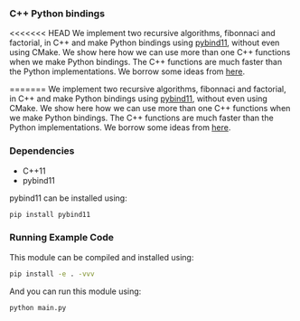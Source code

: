 ### C++ Python bindings
<<<<<<< HEAD
We implement two recursive algorithms, fibonnaci and factorial, in C++ and make Python bindings using 
[pybind11](https://github.com/pybind/pybind11), without even using CMake. We show here how we can use more than 
one C++ functions when we make Python bindings. The C++ functions are much faster than the Python implementations. 
We borrow some ideas from [here](https://www.blopig.com/blog/2021/03/c-python-bindings-in-5-minutes/).

=======
We implement two recursive algorithms, fibonnaci and factorial, in C++ and make Python bindings using [pybind11](https://github.com/pybind/pybind11), without even using CMake. We show here how we can use more than one C++ functions when we make Python bindings. The C++ functions are much faster than the Python implementations. We borrow some ideas from [here](https://www.blopig.com/blog/2021/03/c-python-bindings-in-5-minutes/).

### Dependencies
- C++11
- pybind11

pybind11 can be installed using:
```bash
pip install pybind11
```

### Running Example Code
This module can be compiled and installed using:
```bash
pip install -e . -vvv
```

And you can run this module using:
```bash
python main.py
```



